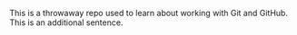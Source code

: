 This is a throwaway repo used to learn about working with Git and GitHub.
This is an additional sentence. 
